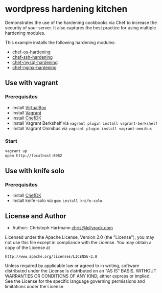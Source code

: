 # wordpress hardening kitchen

Demonstrates the use of the hardening cookbooks via Chef to increase the security of your server. It also captures the best practice for using multiple hardening modules.

This example installs the following hardening modules:

- [chef-os-hardening](https://github.com/TelekomLabs/chef-os-hardening)
- [chef-ssh-hardening](https://github.com/TelekomLabs/chef-ssh-hardening)
- [chef-mysql-hardening](https://github.com/TelekomLabs/chef-mysql-hardening)
- [chef-nginx-hardening](https://github.com/TelekomLabs/chef-nginx-hardening)

## Use with vagrant

### Prerequisites

 - Install [VirtualBox](https://www.virtualbox.org/wiki/Downloads)
 - Install [Vagrant](https://www.vagrantup.com/downloads.html)
 - Install [ChefDK](https://downloads.getchef.com/chef-dk)
 - Install Vagrant Berkshelf via `vagrant plugin install vagrant-berkshelf`
 - Install Vagrant Omnibus via `vagrant plugin install vagrant-omnibus`

### Start

```bash
vagrant up
open http://localhost:8082
```

## Use with knife solo

### Prerequisites

 - Install [ChefDK](https://downloads.getchef.com/chef-dk)
 - Install knife-solo via `gem install knife-solo`

## License and Author

* Author:: Christoph Hartmann <chris@lollyrock.com>

Licensed under the Apache License, Version 2.0 (the "License");
you may not use this file except in compliance with the License.
You may obtain a copy of the License at

    http://www.apache.org/licenses/LICENSE-2.0

Unless required by applicable law or agreed to in writing, software
distributed under the License is distributed on an "AS IS" BASIS,
WITHOUT WARRANTIES OR CONDITIONS OF ANY KIND, either express or implied.
See the License for the specific language governing permissions and
limitations under the License.
